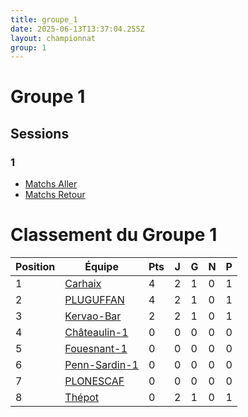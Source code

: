 ```yaml
---
title: groupe_1
date: 2025-06-13T13:37:04.255Z
layout: championnat
group: 1
---
```


# Groupe 1

## Sessions


###  1
- [Matchs Aller](/scores/session-1/groupe-1/aller/)
- [Matchs Retour](/scores/session-1/groupe-1/retour/)

# Classement du Groupe 1

| Position | Équipe | Pts | J | G | N | P  |
|----------|--------|-----|---|-----|-----|-----|
| 1 | [Carhaix](/teams/Carhaix) | 4 | 2 | 1 | 0 | 1 |
| 2 | [PLUGUFFAN](/teams/PLUGUFFAN) | 4 | 2 | 1 | 0 | 1 |
| 3 | [Kervao-Bar](/teams/Kervao-Bar) | 2 | 2 | 1 | 0 | 1 |
| 4 | [Châteaulin-1](/teams/Châteaulin-1) | 0 | 0 | 0 | 0 | 0 |
| 5 | [Fouesnant-1](/teams/Fouesnant-1) | 0 | 0 | 0 | 0 | 0 |
| 6 | [Penn-Sardin-1](/teams/Penn-Sardin-1) | 0 | 0 | 0 | 0 | 0 |
| 7 | [PLONESCAF](/teams/PLONESCAF) | 0 | 0 | 0 | 0 | 0 |
| 8 | [Thépot](/teams/Thépot) | 0 | 2 | 1 | 0 | 1 |